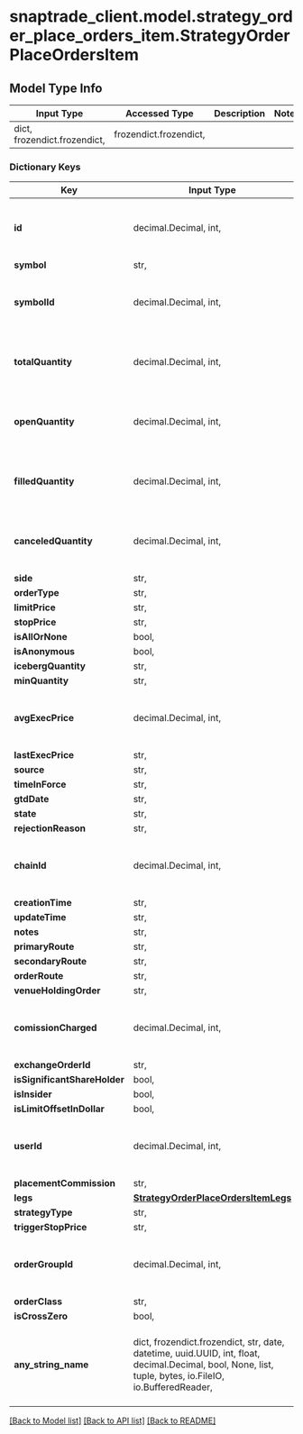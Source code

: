 # snaptrade_client.model.strategy_order_place_orders_item.StrategyOrderPlaceOrdersItem

## Model Type Info
Input Type | Accessed Type | Description | Notes
------------ | ------------- | ------------- | -------------
dict, frozendict.frozendict,  | frozendict.frozendict,  |  | 

### Dictionary Keys
Key | Input Type | Accessed Type | Description | Notes
------------ | ------------- | ------------- | ------------- | -------------
**id** | decimal.Decimal, int,  | decimal.Decimal,  |  | [optional] value must be a 32 bit integer
**symbol** | str,  | str,  |  | [optional] 
**symbolId** | decimal.Decimal, int,  | decimal.Decimal,  |  | [optional] value must be a 32 bit integer
**totalQuantity** | decimal.Decimal, int,  | decimal.Decimal,  |  | [optional] value must be a 32 bit integer
**openQuantity** | decimal.Decimal, int,  | decimal.Decimal,  |  | [optional] value must be a 32 bit integer
**filledQuantity** | decimal.Decimal, int,  | decimal.Decimal,  |  | [optional] value must be a 32 bit integer
**canceledQuantity** | decimal.Decimal, int,  | decimal.Decimal,  |  | [optional] value must be a 32 bit integer
**side** | str,  | str,  |  | [optional] 
**orderType** | str,  | str,  |  | [optional] 
**limitPrice** | str,  | str,  |  | [optional] 
**stopPrice** | str,  | str,  |  | [optional] 
**isAllOrNone** | bool,  | BoolClass,  |  | [optional] 
**isAnonymous** | bool,  | BoolClass,  |  | [optional] 
**icebergQuantity** | str,  | str,  |  | [optional] 
**minQuantity** | str,  | str,  |  | [optional] 
**avgExecPrice** | decimal.Decimal, int,  | decimal.Decimal,  |  | [optional] value must be a 32 bit integer
**lastExecPrice** | str,  | str,  |  | [optional] 
**source** | str,  | str,  |  | [optional] 
**timeInForce** | str,  | str,  |  | [optional] 
**gtdDate** | str,  | str,  |  | [optional] 
**state** | str,  | str,  |  | [optional] 
**rejectionReason** | str,  | str,  |  | [optional] 
**chainId** | decimal.Decimal, int,  | decimal.Decimal,  |  | [optional] value must be a 32 bit integer
**creationTime** | str,  | str,  |  | [optional] 
**updateTime** | str,  | str,  |  | [optional] 
**notes** | str,  | str,  |  | [optional] 
**primaryRoute** | str,  | str,  |  | [optional] 
**secondaryRoute** | str,  | str,  |  | [optional] 
**orderRoute** | str,  | str,  |  | [optional] 
**venueHoldingOrder** | str,  | str,  |  | [optional] 
**comissionCharged** | decimal.Decimal, int,  | decimal.Decimal,  |  | [optional] value must be a 32 bit integer
**exchangeOrderId** | str,  | str,  |  | [optional] 
**isSignificantShareHolder** | bool,  | BoolClass,  |  | [optional] 
**isInsider** | bool,  | BoolClass,  |  | [optional] 
**isLimitOffsetInDollar** | bool,  | BoolClass,  |  | [optional] 
**userId** | decimal.Decimal, int,  | decimal.Decimal,  |  | [optional] value must be a 32 bit integer
**placementCommission** | str,  | str,  |  | [optional] 
**legs** | [**StrategyOrderPlaceOrdersItemLegs**](StrategyOrderPlaceOrdersItemLegs.md) | [**StrategyOrderPlaceOrdersItemLegs**](StrategyOrderPlaceOrdersItemLegs.md) |  | [optional] 
**strategyType** | str,  | str,  |  | [optional] 
**triggerStopPrice** | str,  | str,  |  | [optional] 
**orderGroupId** | decimal.Decimal, int,  | decimal.Decimal,  |  | [optional] value must be a 32 bit integer
**orderClass** | str,  | str,  |  | [optional] 
**isCrossZero** | bool,  | BoolClass,  |  | [optional] 
**any_string_name** | dict, frozendict.frozendict, str, date, datetime, uuid.UUID, int, float, decimal.Decimal, bool, None, list, tuple, bytes, io.FileIO, io.BufferedReader,  | frozendict.frozendict, str, decimal.Decimal, BoolClass, NoneClass, tuple, bytes, FileIO | any string name can be used but the value must be the correct type | [optional]

[[Back to Model list]](../../README.md#documentation-for-models) [[Back to API list]](../../README.md#documentation-for-api-endpoints) [[Back to README]](../../README.md)

